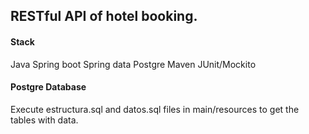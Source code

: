 ## RESTful API of hotel booking.

#### Stack

Java
Spring boot
Spring data
Postgre
Maven
JUnit/Mockito

#### Postgre Database
Execute estructura.sql and datos.sql files in main/resources to get the tables with data.
